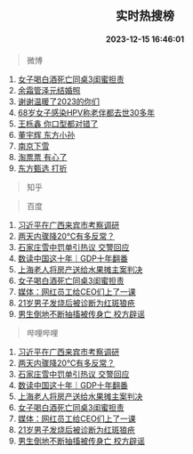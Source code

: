 <div align="center"><h2>实时热搜榜</h2><h4>2023-12-15 16:46:01</h4></div>

> 微博  

1. [女子喝白酒死亡同桌3闺蜜担责](https://s.weibo.com/weibo?q=%23%E5%A5%B3%E5%AD%90%E5%96%9D%E7%99%BD%E9%85%92%E6%AD%BB%E4%BA%A1%E5%90%8C%E6%A1%8C3%E9%97%BA%E8%9C%9C%E6%8B%85%E8%B4%A3%23&t=31&band_rank=1&Refer=top)<br />
2. [余霜管泽元结婚照](https://s.weibo.com/weibo?q=%E4%BD%99%E9%9C%9C%E7%AE%A1%E6%B3%BD%E5%85%83%E7%BB%93%E5%A9%9A%E7%85%A7&t=31&band_rank=2&Refer=top)<br />
3. [谢谢温暖了2023的你们](https://s.weibo.com/weibo?q=%23%E8%B0%A2%E8%B0%A2%E6%B8%A9%E6%9A%96%E4%BA%862023%E7%9A%84%E4%BD%A0%E4%BB%AC%23&t=31&band_rank=3&Refer=top)<br />
4. [68岁女子感染HPV称老伴都去世30多年](https://s.weibo.com/weibo?q=%2368%E5%B2%81%E5%A5%B3%E5%AD%90%E6%84%9F%E6%9F%93HPV%E7%A7%B0%E8%80%81%E4%BC%B4%E9%83%BD%E5%8E%BB%E4%B8%9630%E5%A4%9A%E5%B9%B4%23&t=31&band_rank=4&Refer=top)<br />
5. [王栎鑫 你口型都对错了](https://s.weibo.com/weibo?q=%E7%8E%8B%E6%A0%8E%E9%91%AB%20%E4%BD%A0%E5%8F%A3%E5%9E%8B%E9%83%BD%E5%AF%B9%E9%94%99%E4%BA%86&t=31&band_rank=5&Refer=top)<br />
6. [董宇辉 东方小孙](https://s.weibo.com/weibo?q=%E8%91%A3%E5%AE%87%E8%BE%89%20%E4%B8%9C%E6%96%B9%E5%B0%8F%E5%AD%99&t=31&band_rank=6&Refer=top)<br />
7. [南京下雪](https://s.weibo.com/weibo?q=%E5%8D%97%E4%BA%AC%E4%B8%8B%E9%9B%AA&t=31&band_rank=7&Refer=top)<br />
8. [淘票票 有心了](https://s.weibo.com/weibo?q=%E6%B7%98%E7%A5%A8%E7%A5%A8%20%E6%9C%89%E5%BF%83%E4%BA%86&t=31&band_rank=8&Refer=top)<br />
9. [东方甄选 打折](https://s.weibo.com/weibo?q=%E4%B8%9C%E6%96%B9%E7%94%84%E9%80%89%20%E6%89%93%E6%8A%98&t=31&band_rank=9&Refer=top)<br />

> 知乎  


> 百度  

1. [习近平在广西来宾市考察调研](https://www.baidu.com/s?wd=%E4%B9%A0%E8%BF%91%E5%B9%B3%E5%9C%A8%E5%B9%BF%E8%A5%BF%E6%9D%A5%E5%AE%BE%E5%B8%82%E8%80%83%E5%AF%9F%E8%B0%83%E7%A0%94&sa=fyb_news&rsv_dl=fyb_news)<br />
2. [两天内骤降20℃有多反常？](https://www.baidu.com/s?wd=%E4%B8%A4%E5%A4%A9%E5%86%85%E9%AA%A4%E9%99%8D20%E2%84%83%E6%9C%89%E5%A4%9A%E5%8F%8D%E5%B8%B8%EF%BC%9F&sa=fyb_news&rsv_dl=fyb_news)<br />
3. [石家庄雪中罚单引热议 交警回应](https://www.baidu.com/s?wd=%E7%9F%B3%E5%AE%B6%E5%BA%84%E9%9B%AA%E4%B8%AD%E7%BD%9A%E5%8D%95%E5%BC%95%E7%83%AD%E8%AE%AE+%E4%BA%A4%E8%AD%A6%E5%9B%9E%E5%BA%94&sa=fyb_news&rsv_dl=fyb_news)<br />
4. [数读中国这十年｜GDP十年翻番](https://www.baidu.com/s?wd=%E6%95%B0%E8%AF%BB%E4%B8%AD%E5%9B%BD%E8%BF%99%E5%8D%81%E5%B9%B4%EF%BD%9CGDP%E5%8D%81%E5%B9%B4%E7%BF%BB%E7%95%AA&sa=fyb_news&rsv_dl=fyb_news)<br />
5. [上海老人将房产送给水果摊主案判决](https://www.baidu.com/s?wd=%E4%B8%8A%E6%B5%B7%E8%80%81%E4%BA%BA%E5%B0%86%E6%88%BF%E4%BA%A7%E9%80%81%E7%BB%99%E6%B0%B4%E6%9E%9C%E6%91%8A%E4%B8%BB%E6%A1%88%E5%88%A4%E5%86%B3&sa=fyb_news&rsv_dl=fyb_news)<br />
6. [女子喝白酒死亡同桌3闺蜜担责](https://www.baidu.com/s?wd=%E5%A5%B3%E5%AD%90%E5%96%9D%E7%99%BD%E9%85%92%E6%AD%BB%E4%BA%A1%E5%90%8C%E6%A1%8C3%E9%97%BA%E8%9C%9C%E6%8B%85%E8%B4%A3&sa=fyb_news&rsv_dl=fyb_news)<br />
7. [媒体：网红员工给CEO们上了一课](https://www.baidu.com/s?wd=%E5%AA%92%E4%BD%93%EF%BC%9A%E7%BD%91%E7%BA%A2%E5%91%98%E5%B7%A5%E7%BB%99CEO%E4%BB%AC%E4%B8%8A%E4%BA%86%E4%B8%80%E8%AF%BE&sa=fyb_news&rsv_dl=fyb_news)<br />
8. [21岁男子发烧后被诊断为红斑狼疮](https://www.baidu.com/s?wd=21%E5%B2%81%E7%94%B7%E5%AD%90%E5%8F%91%E7%83%A7%E5%90%8E%E8%A2%AB%E8%AF%8A%E6%96%AD%E4%B8%BA%E7%BA%A2%E6%96%91%E7%8B%BC%E7%96%AE&sa=fyb_news&rsv_dl=fyb_news)<br />
9. [男生倒地不断抽搐被传身亡 校方辟谣](https://www.baidu.com/s?wd=%E7%94%B7%E7%94%9F%E5%80%92%E5%9C%B0%E4%B8%8D%E6%96%AD%E6%8A%BD%E6%90%90%E8%A2%AB%E4%BC%A0%E8%BA%AB%E4%BA%A1+%E6%A0%A1%E6%96%B9%E8%BE%9F%E8%B0%A3&sa=fyb_news&rsv_dl=fyb_news)<br />

> 哔哩哔哩  

1. [习近平在广西来宾市考察调研](https://www.baidu.com/s?wd=%E4%B9%A0%E8%BF%91%E5%B9%B3%E5%9C%A8%E5%B9%BF%E8%A5%BF%E6%9D%A5%E5%AE%BE%E5%B8%82%E8%80%83%E5%AF%9F%E8%B0%83%E7%A0%94&sa=fyb_news&rsv_dl=fyb_news)<br />
2. [两天内骤降20℃有多反常？](https://www.baidu.com/s?wd=%E4%B8%A4%E5%A4%A9%E5%86%85%E9%AA%A4%E9%99%8D20%E2%84%83%E6%9C%89%E5%A4%9A%E5%8F%8D%E5%B8%B8%EF%BC%9F&sa=fyb_news&rsv_dl=fyb_news)<br />
3. [石家庄雪中罚单引热议 交警回应](https://www.baidu.com/s?wd=%E7%9F%B3%E5%AE%B6%E5%BA%84%E9%9B%AA%E4%B8%AD%E7%BD%9A%E5%8D%95%E5%BC%95%E7%83%AD%E8%AE%AE+%E4%BA%A4%E8%AD%A6%E5%9B%9E%E5%BA%94&sa=fyb_news&rsv_dl=fyb_news)<br />
4. [数读中国这十年｜GDP十年翻番](https://www.baidu.com/s?wd=%E6%95%B0%E8%AF%BB%E4%B8%AD%E5%9B%BD%E8%BF%99%E5%8D%81%E5%B9%B4%EF%BD%9CGDP%E5%8D%81%E5%B9%B4%E7%BF%BB%E7%95%AA&sa=fyb_news&rsv_dl=fyb_news)<br />
5. [上海老人将房产送给水果摊主案判决](https://www.baidu.com/s?wd=%E4%B8%8A%E6%B5%B7%E8%80%81%E4%BA%BA%E5%B0%86%E6%88%BF%E4%BA%A7%E9%80%81%E7%BB%99%E6%B0%B4%E6%9E%9C%E6%91%8A%E4%B8%BB%E6%A1%88%E5%88%A4%E5%86%B3&sa=fyb_news&rsv_dl=fyb_news)<br />
6. [女子喝白酒死亡同桌3闺蜜担责](https://www.baidu.com/s?wd=%E5%A5%B3%E5%AD%90%E5%96%9D%E7%99%BD%E9%85%92%E6%AD%BB%E4%BA%A1%E5%90%8C%E6%A1%8C3%E9%97%BA%E8%9C%9C%E6%8B%85%E8%B4%A3&sa=fyb_news&rsv_dl=fyb_news)<br />
7. [媒体：网红员工给CEO们上了一课](https://www.baidu.com/s?wd=%E5%AA%92%E4%BD%93%EF%BC%9A%E7%BD%91%E7%BA%A2%E5%91%98%E5%B7%A5%E7%BB%99CEO%E4%BB%AC%E4%B8%8A%E4%BA%86%E4%B8%80%E8%AF%BE&sa=fyb_news&rsv_dl=fyb_news)<br />
8. [21岁男子发烧后被诊断为红斑狼疮](https://www.baidu.com/s?wd=21%E5%B2%81%E7%94%B7%E5%AD%90%E5%8F%91%E7%83%A7%E5%90%8E%E8%A2%AB%E8%AF%8A%E6%96%AD%E4%B8%BA%E7%BA%A2%E6%96%91%E7%8B%BC%E7%96%AE&sa=fyb_news&rsv_dl=fyb_news)<br />
9. [男生倒地不断抽搐被传身亡 校方辟谣](https://www.baidu.com/s?wd=%E7%94%B7%E7%94%9F%E5%80%92%E5%9C%B0%E4%B8%8D%E6%96%AD%E6%8A%BD%E6%90%90%E8%A2%AB%E4%BC%A0%E8%BA%AB%E4%BA%A1+%E6%A0%A1%E6%96%B9%E8%BE%9F%E8%B0%A3&sa=fyb_news&rsv_dl=fyb_news)<br />
